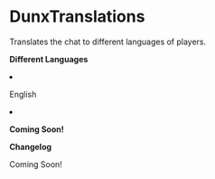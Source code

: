 # DunxTranslations
Translates the chat to different languages of players.

<p><strong>Different Languages</strong></p>
<li><p>English</p></li>
<li><p><strong>Coming Soon!</strong></p></li>

<p><strong>Changelog</strong></p>
<p>Coming Soon!</p>
